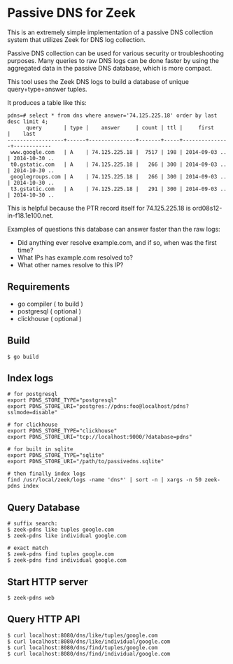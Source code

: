 Passive DNS for Zeek
===================

This is an extremely simple implementation of a passive DNS collection system
that utilizes Zeek for DNS log collection.

Passive DNS collection can be used for various security or troubleshooting
purposes.  Many queries to raw DNS logs can be done faster by using 
the aggregated data in the passive DNS database, which is more compact.

This tool uses the Zeek DNS logs to build a database of unique query+type+answer
tuples.

It produces a table like this:

    pdns=# select * from dns where answer='74.125.225.18' order by last desc limit 4;
          query       | type |    answer     | count | ttl |     first     |    last
    ------------------+------+---------------+-------+-----+---------------+------------
     www.google.com   | A    | 74.125.225.18 |  7517 | 198 | 2014-09-03 .. | 2014-10-30 ..
     t0.gstatic.com   | A    | 74.125.225.18 |   266 | 300 | 2014-09-03 .. | 2014-10-30 ..
     googlegroups.com | A    | 74.125.225.18 |   266 | 300 | 2014-09-03 .. | 2014-10-30 ..
     t3.gstatic.com   | A    | 74.125.225.18 |   291 | 300 | 2014-09-03 .. | 2014-10-30 ..

This is helpful because the PTR record itself for 74.125.225.18 is ord08s12-in-f18.1e100.net.

Examples of questions this database can answer faster than the raw logs:

 * Did anything ever resolve example.com, and if so, when was the first time?
 * What IPs has example.com resolved to?
 * What other names resolve to this IP?

Requirements
------------

* go compiler ( to build )
* postgresql ( optional )
* clickhouse ( optional )

Build
-----

    $ go build

Index logs
----------

    # for postgresql
    export PDNS_STORE_TYPE="postgresql"
    export PDNS_STORE_URI="postgres://pdns:foo@localhost/pdns?sslmode=disable"

    # for clickhouse
    export PDNS_STORE_TYPE="clickhouse"
    export PDNS_STORE_URI="tcp://localhost:9000/?database=pdns"

    # for built in sqlite
    export PDNS_STORE_TYPE="sqlite"
    export PDNS_STORE_URI="/path/to/passivedns.sqlite"

    # then finally index logs
    find /usr/local/zeek/logs -name 'dns*' | sort -n | xargs -n 50 zeek-pdns index

Query Database
--------------

    # suffix search:
    $ zeek-pdns like tuples google.com
    $ zeek-pdns like individual google.com

    # exact match
    $ zeek-pdns find tuples google.com
    $ zeek-pdns find individual google.com

Start HTTP server
-----------------

    $ zeek-pdns web

Query HTTP API
--------------

    $ curl localhost:8080/dns/like/tuples/google.com
    $ curl localhost:8080/dns/like/individual/google.com
    $ curl localhost:8080/dns/find/tuples/google.com
    $ curl localhost:8080/dns/find/individual/google.com
